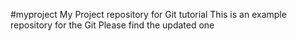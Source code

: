 #myproject
My Project repository for Git tutorial
This is an example repository for the Git
Please find the updated one

